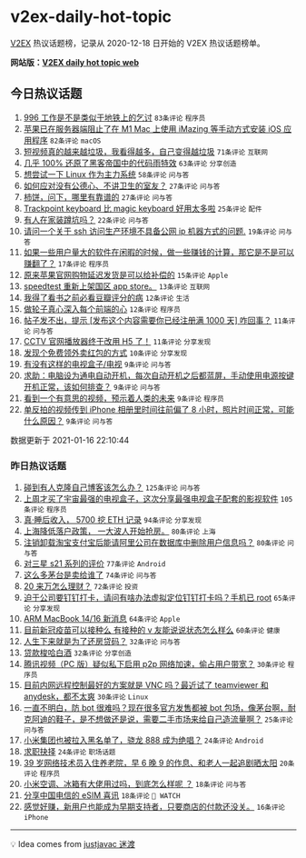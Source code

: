 # v2ex-daily-hot-topic

[V2EX](https://www.v2ex.com/) 热议话题榜，记录从 2020-12-18 日开始的 V2EX 热议话题榜单。

**网站版：[V2EX daily hot topic web](https://realleonardo.github.io/v2ex-daily-hot-topic-web/)**

## 今日热议话题

<!-- TODAY BEGIN -->

1. [996 工作是不是类似于地铁上的乞讨](https://www.v2ex.com/t/745439) `83条评论` `程序员`
1. [苹果已在服务器端阻止了在 M1 Mac 上使用 iMazing 等手动方式安装 iOS 应用程序](https://www.v2ex.com/t/745449) `82条评论` `macOS`
1. [短视频真的越来越垃圾，我看得越多，自己变得越垃圾](https://www.v2ex.com/t/745432) `71条评论` `互联网`
1. [几乎 100% 还原了黑客帝国中的代码雨特效](https://www.v2ex.com/t/745451) `63条评论` `分享创造`
1. [想尝试一下 Linux 作为主力系统](https://www.v2ex.com/t/745492) `58条评论` `问与答`
1. [如何应对没有公德心、不讲卫生的室友？](https://www.v2ex.com/t/745487) `27条评论` `问与答`
1. [柿饼，问下，哪里有靠谱的](https://www.v2ex.com/t/745411) `27条评论` `问与答`
1. [Trackpoint keyboard 比 magic keyboard 好用太多啦](https://www.v2ex.com/t/745481) `25条评论` `配件`
1. [有人在家装蹲坑吗？](https://www.v2ex.com/t/745514) `22条评论` `问与答`
1. [请问一个关于 ssh 访问生产环境不具备公网 ip 机器方式的问题.](https://www.v2ex.com/t/745462) `19条评论` `问与答`
1. [如果一些用户量大的软件在闲暇的时候，做一些赚钱的计算，那它是不是可以赚翻了？](https://www.v2ex.com/t/745534) `17条评论` `程序员`
1. [原来苹果官网购物延迟发货是可以给补偿的](https://www.v2ex.com/t/745483) `15条评论` `Apple`
1. [speedtest 重新上架国区 app store。](https://www.v2ex.com/t/745409) `13条评论` `互联网`
1. [我得了看书之前必看豆瓣评分的病](https://www.v2ex.com/t/745516) `12条评论` `生活`
1. [做轮子真心深入每个前端的心](https://www.v2ex.com/t/745456) `12条评论` `程序员`
1. [帖子发不出，提示 [发布这个内容需要你已经注册满 1000 天] 咋回事？](https://www.v2ex.com/t/745486) `11条评论` `问与答`
1. [CCTV 官网播放器终于改用 H5 了！](https://www.v2ex.com/t/745463) `11条评论` `分享发现`
1. [发现个免费领外卖红包的方式](https://www.v2ex.com/t/745444) `10条评论` `分享发现`
1. [有没有这样的电视盒子/电视](https://www.v2ex.com/t/745472) `9条评论` `问与答`
1. [求助：电脑设为通电自动开机，每次自动开机之后都蓝屏，手动使用电源按键开机正常，该如何排查？](https://www.v2ex.com/t/745459) `9条评论` `问与答`
1. [看到一个有意思的视频，预示着人类的未来](https://www.v2ex.com/t/745452) `9条评论` `程序员`
1. [单反拍的视频传到 iPhone 相册里时间往前偏了 8 小时，照片时间正常，可能什么原因？](https://www.v2ex.com/t/745433) `9条评论` `问与答`

数据更新于 2021-01-16 22:10:44

<!-- TODAY END -->

### 昨日热议话题

<!-- YESTERDAY BEGIN -->

1. [碰到有人克隆自己博客该怎么办？](https://www.v2ex.com/t/745097) `125条评论` `问与答`
1. [上周才买了宇宙最强的电视盒子，这次分享最强电视盒子配套的影视软件](https://www.v2ex.com/t/745166) `105条评论` `程序员`
1. [真·睡后收入， 5700 挖 ETH 记录](https://www.v2ex.com/t/745211) `94条评论` `分享发现`
1. [上海降低落户政策， 一大波人开始抢房。](https://www.v2ex.com/t/745145) `80条评论` `上海`
1. [注销卸载淘宝支付宝后能请阿里公司在数据库中删除用户信息吗？](https://www.v2ex.com/t/745092) `80条评论` `问与答`
1. [对三星 s21 系列的评价](https://www.v2ex.com/t/745099) `77条评论` `Android`
1. [这么多茅台是卖给谁了](https://www.v2ex.com/t/745122) `74条评论` `问与答`
1. [20 来万怎么理财？](https://www.v2ex.com/t/745116) `72条评论` `投资`
1. [迫于公司要钉钉打卡，请问有啥办法虚拟定位钉钉打卡吗？手机已 root](https://www.v2ex.com/t/745189) `65条评论` `分享发现`
1. [ARM MacBook 14/16 新消息](https://www.v2ex.com/t/745295) `64条评论` `Apple`
1. [目前新冠疫苗可以接种么 有接种的 v 友能说说状态怎么样么](https://www.v2ex.com/t/745236) `60条评论` `健康`
1. [人生下来就是为了还房贷码？](https://www.v2ex.com/t/745314) `32条评论` `问与答`
1. [贷款梭哈白酒](https://www.v2ex.com/t/745289) `32条评论` `分享创造`
1. [腾讯视频（PC 版）疑似私下启用 p2p 网络加速，偷占用户带宽？](https://www.v2ex.com/t/745365) `30条评论` `程序员`
1. [目前内网远程控制最好的方案就是 VNC 吗？最近试了 teamviewer 和 anydesk，都不太爽](https://www.v2ex.com/t/745358) `30条评论` `Linux`
1. [一直不明白，防 bot 很难吗？现在很多官方发售都被 bot 包场，像茅台啊，耐克阿迪的鞋子，是不想做还是说，需要二手市场来给自己造流量啊？](https://www.v2ex.com/t/745125) `25条评论` `问与答`
1. [小米集团也被拉入黑名单了，骁龙 888 成为绝唱？](https://www.v2ex.com/t/745172) `24条评论` `Android`
1. [求职抉择](https://www.v2ex.com/t/745143) `24条评论` `职场话题`
1. [39 岁网络技术员入住养老院，早 6 晚 9 的作息、和老人一起追剧晒太阳](https://www.v2ex.com/t/745285) `20条评论` `程序员`
1. [小米空调、冰箱有大佬用过吗，到底怎么样呢 ？](https://www.v2ex.com/t/745234) `18条评论` `问与答`
1. [分享中国电信的 eSIM 喜讯](https://www.v2ex.com/t/745197) `18条评论` ` WATCH`
1. [感觉好赚，新用户也能成为早期支持者，只要商店的付款还没关。](https://www.v2ex.com/t/745245) `16条评论` `iPhone`

<!-- YESTERDAY END -->

---

💡 Idea comes from [justjavac 迷渡](https://github.com/justjavac/)
